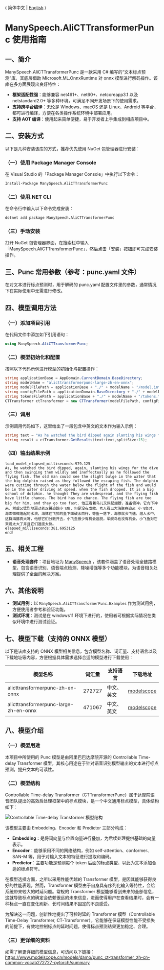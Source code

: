  ( 简体中文 | [English](README.md) )

# ManySpeech.AliCTTransformerPunc 使用指南

## 一、简介
ManySpeech.AliCTTransformerPunc 是一款采用 C# 编写的“文本标点预测”库，其底层借助 Microsoft.ML.OnnxRuntime 对 onnx 模型进行解码操作。该库在多方面展现出良好特性：
- **框架适配性强**：能够兼容 net461+、net60+、netcoreapp3.1 以及 netstandard2.0+ 等多种环境，可满足不同开发场景下的使用需求。
- **支持跨平台编译**：无论是 Windows、macOS 还是 Linux、Android 等平台，都可进行编译，方便在各类操作系统环境中部署应用。
- **支持 AOT 编译**：使用起来简单便捷，易于开发者上手集成到相应项目中。

## 二、安装方式
以下是几种安装该库的方式，推荐优先使用 NuGet 包管理器进行安装：

### （一）使用 Package Manager Console
在 Visual Studio 的「Package Manager Console」中执行以下命令：
```bash
Install-Package ManySpeech.AliCTTransformerPunc
```

### （二）使用.NET CLI
在命令行中输入以下命令完成安装：
```bash
dotnet add package ManySpeech.AliCTTransformerPunc
```

### （三）手动安装
打开 NuGet 包管理器界面，在搜索栏中输入「ManySpeech.AliCTTransformerPunc」，然后点击「安装」按钮即可完成安装操作。

## 三、Punc 常用参数（参考：punc.yaml 文件）
在对文本进行标点预测时，用于解码的 punc.yaml 配置文件里的参数，通常情况下在实际使用中无需进行修改。

## 四、模型调用方法

### （一）添加项目引用
在代码文件中添加如下引用语句：
```csharp
using ManySpeech.AliCTTransformerPunc;
```

### （二）模型初始化和配置
按照以下代码示例进行模型的初始化与配置操作：
```csharp
string applicationBase = AppDomain.CurrentDomain.BaseDirectory;
string modelName = "alicttransformerpunc-large-zh-en-onnx";
string modelFilePath = applicationBase + "./" + modelName + "/model.int8.onnx";
string configFilePath = applicationDomain.BaseDirectory + "./" + modelName + "/punc.yaml";
string tokensFilePath = applicationBase + "./" + modelName + "/tokens.txt";
CTTransformer ctTransformer = new CTTransformer(modelFilePath, configFilePath, tokensFilePath);
```

### （三）调用
示例调用代码如下，这里给出了一段包含中英文的文本作为输入示例：
```csharp
string text = "As he watched the bird dipped again slanting his wings for the dive and then swinging them wildly and ineffectually as he followed the flying fish The old man could see the slight bulge in the water that the big dolphin raised as they followed the escaping fish The dolphin were cutting through the water below the flight of the fish and would be in the water driving at speed when the fish dropped It is a big school of dolphin he thought They are widespread and the flying fish have little chance The bird has no chance The flying fish are too big for him and they go too fast 他正看着鸟儿又斜起翅 膀准备俯冲它向下冲来然后又猛烈地扇动着双翼追踪小飞鱼但是没有成效老人看见大海豚在追赶小飞鱼时海面微微隆起的水浪海豚在飞掠的鱼下面破水而行等鱼一落下海豚就会飞速潜人水中这群海豚真大呀他想它们分散开去小飞鱼很少有机会逃脱军舰鸟也没有机会小飞鱼对它来说太大了并且它们速度太快";
string result = ctTransformer.GetResults(text:text,splitSize:15);
```

### （四）输出结果示例
```
load_model_elapsed_milliseconds:979.125
As, he watched the bird dipped, again, slanting his wings for the dive and then swinging them wildly and ineffectually as he followed the flying fish. The old man could see the slight bulge in the water that the big dolphin raised as they followed the escaping fish. The dolphin were cutting through the water below the flight of the fish and would be in the water driving at speed. when the fish dropped. It is a big school of dolphin. he thought They are widespread, and the flying fish have little chance. The bird has no chance. The flying fish are too big for him, and they go too fast. 他正看着鸟儿又斜起翅膀，准备俯冲，它向下冲来，然后又猛烈地扇动着双翼追踪小飞鱼，但是没有成效。老人看见大海豚在追赶 小飞鱼时，海面微微隆起的水浪，海豚在飞掠的鱼下面破水而行，等鱼一落下，海豚就会飞速。潜人水中，这群海豚真大呀，他想它们分散开去，小飞鱼很少有机会逃脱，军舰鸟也没有机会。小飞鱼对它来说太大了并且它们速度太快。
elapsed_milliseconds:381.6953125
end!
```

## 五、相关工程
- **语音处理套件**：项目地址为 [ManySpeech](https://github.com/manyeyes/ManySpeech "ManySpeech") ，该套件涵盖了语音处理全链路模型，包含语音识别、语音端点检测、降噪增强等多个功能模块，为语音相关处理提供了全面的解决方案。

## 六、其他说明
- **测试用例**：以 `ManySpeech.AliCTTransformerPunc.Examples` 作为测试用例，方便使用者参考和验证功能。
- **测试环境**：测试是在 windows11 环境下进行的，使用者可根据实际情况在类似环境中进行测试验证。

## 七、模型下载（支持的 ONNX 模型）
以下是该库支持的 ONNX 模型相关信息，包含模型名称、词汇量、支持语言以及下载地址等内容，方便根据具体需求选择合适的模型进行下载使用：

| 模型名称 | 词汇量 | 支持语言 | 下载地址 |
| ---- | ---- | ---- | ---- |
| alicttransformerpunc-zh-en-onnx | 272727 | 中文、英文 | [modelscope](https://www.modelscope.cn/models/manyeyes/alicttransformerpunc-zh-en-onnx "modelscope") |
| alicttransformerpunc-large-zh-en-onnx | 471067 | 中文、英文 | [modelscope](https://www.modelscope.cn/models/manyeyes/alicttransformerpunc-large-zh-en-onnx "modelscope") |

## 八、模型介绍

### （一）模型用途
本项目中所使用的 Punc 模型是由阿里巴巴达摩院开源的 Controllable Time-delay Transformer 模型，其核心用途在于针对语音识别模型输出的文本进行标点预测，提升文本的可读性。

### （二）模型结构
Controllable Time-delay Transformer（CTTransformerPunc）属于达摩院语音团队提出的高效后处理框架中的标点模块，是一个中文通用标点模型，具体结构如下：

![Controllable Time-delay Transformer 模型结构](https://www.modelscope.cn/api/v1/models/damo/punc_ct-transformer_zh-cn-common-vocab272727-pytorch/repo?Revision=master&FilePath=fig/struct.png&View=true)

该模型主要由 Embedding、Encoder 和 Predictor 三部分构成：
- **Embedding**：是将词向量与位置向量进行叠加，为后续处理提供基础的向量表示。
- **Encoder**：能够采用不同的网络结构，例如 self-attention、conformer、SAN-M 等，用于对输入文本的特征进行提取和编码。
- **Predictor**：主要功能是预测每个 token 后面的标点类型，以此为文本添加合适的标点符号。

在模型选择方面，之所以采用性能优越的 Transformer 模型，是因其能够获得良好的性能表现。然而，Transformer 模型由于自身具有序列化输入等特性，会给系统带来较大的时延问题。常规的 Transformer 模型能够看到未来的全部信息，这就导致标点的确定会依赖很远的未来信息，进而使得用户在查看结果时，会有一种标点一直在变化刷新、长时间结果不固定的不良感受。

为解决这一问题，创新性地提出了可控时延的 Transformer 模型（Controllable Time-Delay Transformer, CT-Transformer），它能够在保证模型性能不受损失的前提下，有效地控制标点的延时问题，使得标点预测结果更加稳定、合理。

### （三）更详细的资料
如需了解更详细的模型信息，可访问以下链接：
https://www.modelscope.cn/models/damo/punc_ct-transformer_zh-cn-common-vocab272727-pytorch/summary